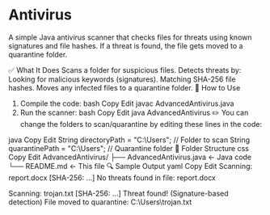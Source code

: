 # Antivirus
A simple Java antivirus scanner that checks files for threats using known signatures and file hashes. 
If a threat is found, the file gets moved to a quarantine folder.

✅ What It Does
Scans a folder for suspicious files.
Detects threats by:
Looking for malicious keywords (signatures).
Matching SHA-256 file hashes.
Moves any infected files to a quarantine folder.
🚀 How to Use
1. Compile the code:
bash
Copy
Edit
javac AdvancedAntivirus.java
2. Run the scanner:
bash
Copy
Edit
java AdvancedAntivirus
✏️ You can change the folders to scan/quarantine by editing these lines in the code:

java
Copy
Edit
String directoryPath = "C:\\Users";       // Folder to scan
String quarantinePath = "C:\\Users";      // Quarantine folder
📂 Folder Structure
css
Copy
Edit
AdvancedAntivirus/
├── AdvancedAntivirus.java     ← Java code
└── README.md                  ← This file
🔍 Sample Output
yaml
Copy
Edit
Scanning: report.docx [SHA-256: ...]
No threats found in file: report.docx

Scanning: trojan.txt [SHA-256: ...]
Threat found! (Signature-based detection)
File moved to quarantine: C:\Users\trojan.txt


